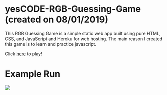 # yesCODE-RGB-Guessing-Game (created on 08/01/2019)

This RGB Guessing Game is a simple static web app built using pure HTML, CSS, and JavaScript and Heroku for web hosting. The main reason I created this game is to learn and practice javascript.

Click [here](https://rgb-guessing-game9.herokuapp.com/colorGame.html) to play!

# Example Run

![](https://github.com/tphuong141607/yesCODE-RGB-Guessing-Game/blob/master/RGBdemo.gif)


